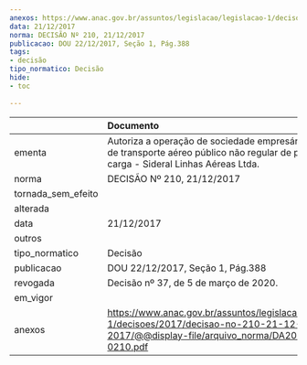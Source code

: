 ```yaml
---
anexos: https://www.anac.gov.br/assuntos/legislacao/legislacao-1/decisoes/2017/decisao-no-210-21-12-2017/@@display-file/arquivo_norma/DA2017-0210.pdf
data: 21/12/2017
norma: DECISÃO Nº 210, 21/12/2017
publicacao: DOU 22/12/2017, Seção 1, Pág.388
tags:
- decisão
tipo_normatico: Decisão
hide: 
- toc 
 
---
```


|                    | Documento                                                                                                                                          |
|:-------------------|:---------------------------------------------------------------------------------------------------------------------------------------------------|
| ementa             | Autoriza a operação de sociedade empresária de serviço de transporte aéreo público não regular de passageiro e carga - Sideral Linhas Aéreas Ltda. |
| norma              | DECISÃO Nº 210, 21/12/2017                                                                                                                         |
| tornada_sem_efeito |                                                                                                                                                    |
| alterada           |                                                                                                                                                    |
| data               | 21/12/2017                                                                                                                                         |
| outros             |                                                                                                                                                    |
| tipo_normatico     | Decisão                                                                                                                                            |
| publicacao         | DOU 22/12/2017, Seção 1, Pág.388                                                                                                                   |
| revogada           | Decisão nº 37, de 5 de março de 2020.                                                                                                              |
| em_vigor           |                                                                                                                                                    |
| anexos             | https://www.anac.gov.br/assuntos/legislacao/legislacao-1/decisoes/2017/decisao-no-210-21-12-2017/@@display-file/arquivo_norma/DA2017-0210.pdf      |